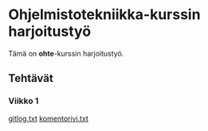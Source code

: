 # Ohjelmistotekniikka-kurssin harjoitustyö
Tämä on **ohte**-kurssin harjoitustyö.
## Tehtävät
### Viikko 1
[gitlog.txt](https://github.com/roosahut/ot-harjoitustyo/blob/master/laskarit/viikko1/gitlog.txt)
[komentorivi.txt](https://github.com/roosahut/ot-harjoitustyo/blob/master/laskarit/viikko1/komentorivi.txt)
